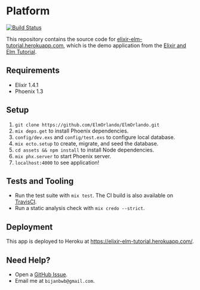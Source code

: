 # Platform

[![Build Status](https://travis-ci.org/elixir-elm-tutorial/platform.svg?branch=master)](https://travis-ci.org/elixir-elm-tutorial/platform)

This repository contains the source code for
[elixir-elm-tutorial.herokuapp.com](https://elixir-elm-tutorial.herokuapp.com/),
which is the demo application from the
[Elixir and Elm Tutorial](https://leanpub.com/elixir-elm-tutorial).

## Requirements

- Elixir 1.4.1
- Phoenix 1.3

## Setup

1. `git clone https://github.com/ElmOrlando/ElmOrlando.git`
2. `mix deps.get` to install Phoenix dependencies.
3. `config/dev.exs` and `config/test.exs` to configure local database.
4. `mix ecto.setup` to create, migrate, and seed the database.
5. `cd assets && npm install` to install Node dependencies.
6. `mix phx.server` to start Phoenix server.
7. `localhost:4000` to see application!

## Tests and Tooling

- Run the test suite with `mix test`. The CI build is also available on
[TravisCI](https://travis-ci.org/elixir-elm-tutorial/platform).
- Run a static analysis check with `mix credo --strict`.

## Deployment

This app is deployed to Heroku at https://elixir-elm-tutorial.herokuapp.com/.

## Need Help?

- Open a [GitHub Issue](https://github.com/elixir-elm-tutorial/platform/issues).
- Email me at `bijanbwb@gmail.com`.

